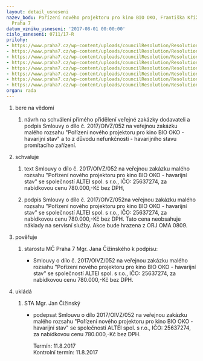 ```yaml
---
layout: detail_usneseni
nazev_bodu: Pořízení nového projektoru pro kino BIO OKO, Františka Křížka 460/15,
  Praha 7
datum_vzniku_usneseni: '2017-08-01 00:00:00'
cislo_usneseni: 0711/17-R
prilohy:
- https://www.praha7.cz/wp-content/uploads/councilResolution/Resolutions/29374/export/1Duvodovazprava~231426.doc
- https://www.praha7.cz/wp-content/uploads/councilResolution/Resolutions/29374/export/2FWzadostonovyprojektor~231425.msg
- https://www.praha7.cz/wp-content/uploads/councilResolution/Resolutions/29374/export/3Kupnismlouva_AlteiBioOko_30_7_2017~231424.docx
- https://www.praha7.cz/wp-content/uploads/councilResolution/Resolutions/29374/export/4Prilohac1Smlouvynabidka~231423.pdf
- https://www.praha7.cz/wp-content/uploads/councilResolution/Resolutions/29374/export/5Prilohac2SmlouvyTechnickeparamtery~231422.pdf
- https://www.praha7.cz/wp-content/uploads/councilResolution/Resolutions/29374/export/6SpolehlivostplatceDPH~231421.pdf
- https://www.praha7.cz/wp-content/uploads/councilResolution/Resolutions/29374/export/7SONY_Overeniprodejnicenyzarizeniprokina~231420.msg
- https://www.praha7.cz/wp-content/uploads/councilResolution/Resolutions/29374/export/export~295545.pdf
organ: rada
---
```

<ol id="urzList" class="urzList_view"><li class="urzClass1" id=""><span name="1">bere na vědomí</span><ol class="urzOlClass"><li class="urzClass2" id="" style="text-align: left;"><span><p>návrh na schválení přímého přidělení veřejné zakázky dodavateli a podpis Smlouvy o dílo č. 2017/OIVZ/052 na veřejnou zakázku malého rozsahu "Pořízení nového projektoru pro kino BIO OKO - havarijní stav" a to z důvodu nefunkčnosti - havarijního stavu promítacího zařízení.</p></span></li></ol></li><li class="urzClass1" id=""><span name="24">schvaluje</span><ol class="urzOlClass"><li class="urzClass2" id="" style="text-align: left;"><span><p>text Smlouvy o dílo č. 2017/OIVZ/052 na veřejnou zakázku malého rozsahu "Pořízení nového projektoru pro kino BIO OKO - havarijní stav" se společností ALTEI spol. s r.o., IČO: 25637274, za nabídkovou cenu 780.000,-Kč bez DPH,</p></span></li><li class="urzClass2" id="" style="text-align: left;"><span><p>podpis Smlouvy o dílo č. 2017/OIVZ/052na veřejnou zakázku malého rozsahu&nbsp;"Pořízení nového projektoru pro kino BIO OKO - havarijní stav" se společností ALTEI spol. s r.o., IČO: 25637274, za nabídkovou cenu 780.000,-Kč bez DPH. Tato cena neobsahuje náklady na servisní služby. Akce bude hrazena z ORJ OMA 0809.<br></p></span></li></ol></li><li class="urzClass1" id=""><span name="16">pověřuje</span><ol class="urzOlClass"><li class="urzClass2" id="" style="text-align: left;"><span><p>starostu MČ Praha 7 Mgr. Jana Čižinského k podpisu: <br></p></span><ul class="urzUlClass" id=""><li class="urzClass3" id="" style="text-align: left;"><span><p>Smlouvy o dílo č. 2017/OIVZ/052 na veřejnou zakázku malého rozsahu "Pořízení nového projektoru pro kino BIO OKO - havarijní stav" se společností ALTEI spol. s r.o., IČO: 25637274, za nabídkovou cenu 780.000,-Kč bez DPH. <br></p></span></li></ul></li></ol></li><li class="urzClass1" id="urzUkoly"><span name="1">ukládá</span><ol class="urzOlClass"><li class="urzClass2"><span><p>STA Mgr. Jan Čižinský</p></span><ul class="urzUlClass"><li class="urzClass3"><span><p>podepsat Smlouvu o dílo 2017/OIVZ/052 na veřejnou zakázku malého rozsahu "Pořízení nového projektoru pro kino BIO OKO - havarijní stav" se společností ALTEI spol. s r.o., IČO: 25637274, za nabídkovou cenu 780.000,-Kč bez DPH.</p></span><span class="urzUkolTermin">  Termín:&nbsp;11.8.2017</span><div class="urzUkolTermin">  Kontrolní termín:&nbsp;11.8.2017</div></li></ul></li></ol></li></ol>